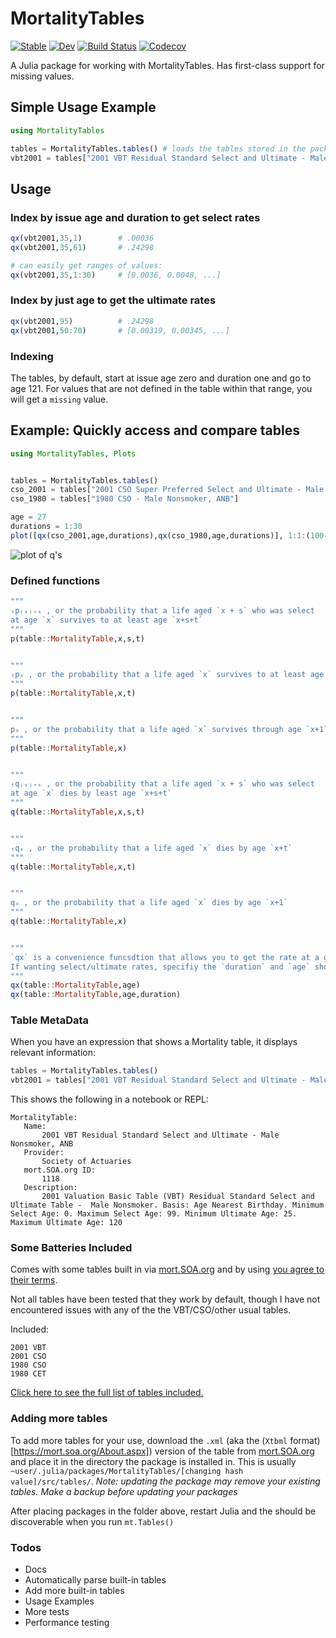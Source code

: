# MortalityTables

[![Stable](https://img.shields.io/badge/docs-stable-blue.svg)](https://alecloudenback.github.io/MortalityTables.jl/stable)
[![Dev](https://img.shields.io/badge/docs-dev-blue.svg)](https://alecloudenback.github.io/MortalityTables.jl/dev)
[![Build Status](https://travis-ci.com/alecloudenback/MortalityTables.jl.svg?branch=master)](https://travis-ci.com/alecloudenback/MortalityTables.jl)
[![Codecov](https://codecov.io/gh/alecloudenback/MortalityTables.jl/branch/master/graph/badge.svg)](https://codecov.io/gh/alecloudenback/MortalityTables.jl)

A Julia package for working with MortalityTables. Has first-class support for missing values.

## Simple Usage Example

```julia
using MortalityTables

tables = MortalityTables.tables() # loads the tables stored in the package folder
vbt2001 = tables["2001 VBT Residual Standard Select and Ultimate - Male Nonsmoker, ANB"]
```

## Usage

### Index by issue age and duration to get select rates

```julia
qx(vbt2001,35,1)        # .00036
qx(vbt2001,35,61)       # .24298

# can easily get ranges of values:
qx(vbt2001,35,1:30)     # [0.0036, 0.0048, ...]
```

### Index by just age to get the ultimate rates
```julia
qx(vbt2001,95)          # .24298
qx(vbt2001,50:70)       # [0.00319, 0.00345, ...]
```

### Indexing
The tables, by default, start at issue age zero and duration one and go to age
121. For values that are not defined in the table within that range, you will get
a `missing` value.

## Example: Quickly access and compare tables
```julia
using MortalityTables, Plots


tables = MortalityTables.tables()
cso_2001 = tables["2001 CSO Super Preferred Select and Ultimate - Male Nonsmoker, ANB"]
cso_1980 = tables["1980 CSO - Male Nonsmoker, ANB"]

age = 27
durations = 1:30
plot([qx(cso_2001,age,durations),qx(cso_1980,age,durations)], 1:1:(100-age),label = ["2001 CSO M SuperPref NS" "1980 CSO M NS"], plot_title = ["Comparison of 1980 and 2001 CSO"])
```
![plot of q's](https://i.imgur.com/gKqsSro.png)


### Defined functions
```julia
"""
ₜp₍ₓ₎₊ₛ , or the probability that a life aged `x + s` who was select
at age `x` survives to at least age `x+s+t`
"""
p(table::MortalityTable,x,s,t)


"""
ₜpₓ , or the probability that a life aged `x` survives to at least age `t`
"""
p(table::MortalityTable,x,t)


"""
pₓ , or the probability that a life aged `x` survives through age `x+1`
"""
p(table::MortalityTable,x)


"""
ₜq₍ₓ₎₊ₛ , or the probability that a life aged `x + s` who was select
at age `x` dies by least age `x+s+t`
"""
q(table::MortalityTable,x,s,t)


"""
ₜqₓ , or the probability that a life aged `x` dies by age `x+t`
"""
q(table::MortalityTable,x,t)


"""
qₓ , or the probability that a life aged `x` dies by age `x+1`
"""
q(table::MortalityTable,x)


"""
`qx` is a convenience funcsdtion that allows you to get the rate at a given `age`.
If wanting select/ultimate rates, specifiy the `duration` and `age` should be the issue age.
"""
qx(table::MortalityTable,age)
qx(table::MortalityTable,age,duration)
```


### Table MetaData

When you have an expression that shows a Mortality table, it displays relevant information:

```julia
tables = MortalityTables.tables()
vbt2001 = tables["2001 VBT Residual Standard Select and Ultimate - Male Nonsmoker, ANB"]
```

This shows the following in a notebook or REPL:

```
MortalityTable:
   Name:
       2001 VBT Residual Standard Select and Ultimate - Male Nonsmoker, ANB
   Provider:
       Society of Actuaries
   mort.SOA.org ID:
       1118
   Description:
       2001 Valuation Basic Table (VBT) Residual Standard Select and Ultimate Table -  Male Nonsmoker. Basis: Age Nearest Birthday. Minimum Select Age: 0. Maximum Select Age: 99. Minimum Ultimate Age: 25. Maximum Ultimate Age: 120
```



### Some Batteries Included

Comes with some tables built in via [mort.SOA.org](https://mort.soa.org) and by using [you agree to their terms](https://mort.soa.org/TermsOfUse.aspx).

Not all tables have been tested that they work by default, though I have not encountered issues with any of the the VBT/CSO/other usual tables.

Included:
```
2001 VBT
2001 CSO
1980 CSO
1980 CET
```

[Click here to see the full list of tables included.](BundledTables.md)



### Adding more tables

To add more tables for your use, download the `.xml` (aka the (`Xtbml` format)[https://mort.soa.org/About.aspx]) version of the table from [mort.SOA.org](https://mort.soa.org) and place it in the directory the package is installed in. This is usually `~user/.julia/packages/MortalityTables/[changing hash value]/src/tables/`. *Note: updating the package may remove your existing tables. Make a backup before updating your packages*

After placing packages in the folder above, restart Julia and the should be discoverable when you run `mt.Tables()`

### Todos

- Docs
- Automatically parse built-in tables
- Add more built-in tables
- Usage Examples
- More tests
- Performance testing
